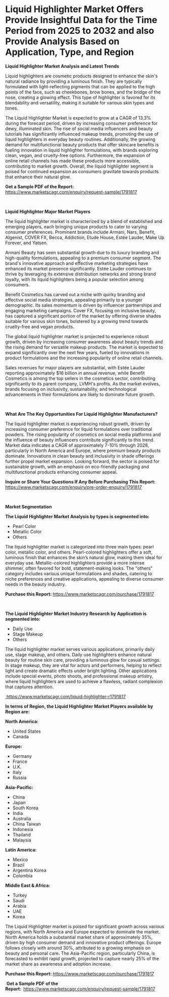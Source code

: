 <p><h1>Liquid Highlighter Market Offers Provide Insightful Data for the Time Period from 2025 to 2032 and also Provide Analysis Based on Application, Type, and Region</h1></p><p><strong>Liquid Highlighter Market Analysis and Latest Trends</strong></p>
<p><p>Liquid highlighters are cosmetic products designed to enhance the skin's natural radiance by providing a luminous finish. They are typically formulated with light-reflecting pigments that can be applied to the high points of the face, such as cheekbones, brow bones, and the bridge of the nose, creating a glowing effect. This type of highlighter is favored for its blendability and versatility, making it suitable for various skin types and tones.</p><p>The Liquid Highlighter Market is expected to grow at a CAGR of 13.3% during the forecast period, driven by increasing consumer preference for dewy, illuminated skin. The rise of social media influencers and beauty tutorials has significantly influenced makeup trends, promoting the use of liquid highlighters in everyday beauty routines. Additionally, the growing demand for multifunctional beauty products that offer skincare benefits is fueling innovation in liquid highlighter formulations, with brands exploring clean, vegan, and cruelty-free options. Furthermore, the expansion of online retail channels has made these products more accessible, contributing to market growth. Overall, the liquid highlighter segment is poised for continued expansion as consumers gravitate towards products that enhance their natural glow.</p></p>
<p><strong>Get a Sample PDF of the Report:&nbsp;</strong> <a href="https://www.marketscagr.com/enquiry/request-sample/1791817?utm_campaign=3264&utm_medium=2&utm_source=Github&utm_content=ia&utm_term=15042025&utm_id=liquid-highlighter">https://www.marketscagr.com/enquiry/request-sample/1791817</a></p>
<p>&nbsp;</p>
<p><strong>Liquid Highlighter Major Market Players</strong></p>
<p><p>The liquid highlighter market is characterized by a blend of established and emerging players, each bringing unique products to cater to varying consumer preferences. Prominent brands include Armani, Nars, Benefit, Algenist, COVER FX, Becca, Addiction, Etude House, Estée Lauder, Make Up Forever, and Yatsen.</p><p>Armani Beauty has seen substantial growth due to its luxury branding and high-quality formulations, appealing to a premium consumer segment. The brand's innovative approach and effective marketing strategies have enhanced its market presence significantly. Estée Lauder continues to thrive by leveraging its extensive distribution networks and strong brand loyalty, with its liquid highlighters being a popular selection among consumers.</p><p>Benefit Cosmetics has carved out a niche with quirky branding and effective social media strategies, appealing primarily to a younger demographic. Its sales momentum is driven by influencer partnerships and engaging marketing campaigns. Cover FX, focusing on inclusive beauty, has captured a significant portion of the market by offering diverse shades suitable for various skin tones, bolstered by a growing trend towards cruelty-free and vegan products.</p><p>The global liquid highlighter market is projected to experience robust growth, driven by increasing consumer awareness about beauty trends and the rising demand for versatile makeup products. The market is expected to expand significantly over the next few years, fueled by innovations in product formulations and the increasing popularity of online retail channels.</p><p>Sales revenues for major players are substantial, with Estée Lauder reporting approximately $16 billion in annual revenue, while Benefit Cosmetics is among the top sellers in the cosmetics sector, contributing significantly to its parent company, LVMH's profits. As the market evolves, brands focusing on inclusivity, sustainability, and technological advancements in their formulations are likely to dominate future growth.</p></p>
<p>&nbsp;</p>
<p><strong>What Are The Key Opportunities For Liquid Highlighter Manufacturers?</strong></p>
<p><p>The liquid highlighter market is experiencing robust growth, driven by increasing consumer preference for liquid formulations over traditional powders. The rising popularity of cosmetics on social media platforms and the influence of beauty influencers contribute significantly to this trend. Market data indicates a CAGR of approximately 7-10% through 2028, particularly in North America and Europe, where premium beauty products dominate. Innovations in clean beauty and inclusivity in shade offerings further propel market expansion. Looking forward, the sector is poised for sustainable growth, with an emphasis on eco-friendly packaging and multifunctional products enhancing consumer appeal.</p></p>
<p><strong>Inquire or Share Your Questions If Any Before Purchasing This Report:</strong> <a href="https://www.marketscagr.com/enquiry/pre-order-enquiry/1791817?utm_campaign=3264&utm_medium=2&utm_source=Github&utm_content=ia&utm_term=15042025&utm_id=liquid-highlighter">https://www.marketscagr.com/enquiry/pre-order-enquiry/1791817</a></p>
<p>&nbsp;</p>
<p><strong>Market Segmentation</strong></p>
<p><strong>The Liquid Highlighter Market Analysis by types is segmented into:</strong></p>
<p><ul><li>Pearl Color</li><li>Metallic Color</li><li>Others</li></ul></p>
<p><p>The liquid highlighter market is categorized into three main types: pearl color, metallic color, and others. Pearl-colored highlighters offer a soft, luminous finish that enhances the skin’s natural glow, making them ideal for everyday use. Metallic-colored highlighters provide a more intense shimmer, often favored for bold, statement-making looks. The "others" category includes various unique formulations and shades, catering to niche preferences and creative applications, appealing to diverse consumer needs in the beauty industry.</p></p>
<p><strong>Purchase this Report:&nbsp;</strong><a href="https://www.marketscagr.com/purchase/1791817?utm_campaign=3264&utm_medium=2&utm_source=Github&utm_content=ia&utm_term=15042025&utm_id=liquid-highlighter">https://www.marketscagr.com/purchase/1791817</a></p>
<p>&nbsp;</p>
<p><strong>The Liquid Highlighter Market Industry Research by Application is segmented into:</strong></p>
<p><ul><li>Daily Use</li><li>Stage Makeup</li><li>Others</li></ul></p>
<p><p>The liquid highlighter market serves various applications, primarily daily use, stage makeup, and others. Daily use highlighters enhance natural beauty for routine skin care, providing a luminous glow for casual settings. In stage makeup, they are vital for actors and performers, helping to reflect light and create dramatic effects under bright lighting. Other applications include special events, photo shoots, and professional makeup artistry, where liquid highlighters are used to achieve a flawless, radiant complexion that captures attention.</p></p>
<p><a href="https://www.marketscagr.com/liquid-highlighter-r1791817?utm_campaign=3264&utm_medium=2&utm_source=Github&utm_content=ia&utm_term=15042025&utm_id=liquid-highlighter">&nbsp;https://www.marketscagr.com/liquid-highlighter-r1791817</a></p>
<p><strong>In terms of Region, the Liquid Highlighter Market Players available by Region are:</strong></p>
<p>
    <p> <strong> North America: </strong>
        <ul>
            <li>United States</li>
            <li>Canada</li>
        </ul>
        </p> 
    <p> <strong> Europe: </strong>
        <ul>
            <li>Germany</li>
            <li>France</li>
            <li>U.K.</li>
            <li>Italy</li>
            <li>Russia</li>
        </ul>
        </p> 
    <p> <strong> Asia-Pacific: </strong>
        <ul>
            <li>China</li>
            <li>Japan</li>
            <li>South Korea</li>
            <li>India</li>
            <li>Australia</li>
            <li>China Taiwan</li>
            <li>Indonesia</li>
            <li>Thailand</li>
            <li>Malaysia</li>
        </ul>
        </p> 
    <p> <strong> Latin America: </strong>
        <ul>
            <li>Mexico</li>
            <li>Brazil</li>
            <li>Argentina Korea</li>
            <li>Colombia</li>
        </ul>
        </p> 
    <p> <strong> Middle East & Africa: </strong>
        <ul>
            <li>Turkey</li>
            <li>Saudi</li>
            <li>Arabia</li>
            <li>UAE</li>
            <li>Korea</li>
        </ul>
    </p>
    </p>
<p><p>The Liquid Highlighter market is poised for significant growth across various regions, with North America and Europe expected to dominate the market. North America holds a substantial market share of approximately 35%, driven by high consumer demand and innovative product offerings. Europe follows closely with around 30%, attributed to a growing emphasis on beauty and personal care. The Asia-Pacific region, particularly China, is forecasted to exhibit rapid growth, projected to capture nearly 25% of the market share as awareness and adoption increase.</p></p>
<p><strong>Purchase this Report: </strong><a href="https://www.marketscagr.com/purchase/1791817?utm_campaign=3264&utm_medium=2&utm_source=Github&utm_content=ia&utm_term=15042025&utm_id=liquid-highlighter">https://www.marketscagr.com/purchase/1791817</a></p>
<p>&nbsp;<strong>Get a Sample PDF of the Report:&nbsp;&nbsp;</strong><a href="https://www.marketscagr.com/enquiry/request-sample/1791817?utm_campaign=3264&utm_medium=2&utm_source=Github&utm_content=ia&utm_term=15042025&utm_id=liquid-highlighter">https://www.marketscagr.com/enquiry/request-sample/1791817</a></p>
<p><strong></strong></p>
<p><p></p><p></p><p></p></p>